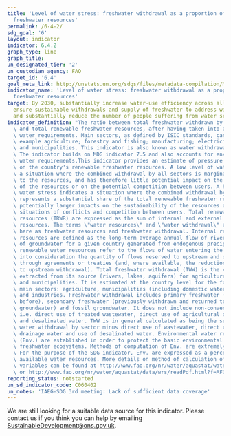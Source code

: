 ```yaml
---
title: 'Level of water stress: freshwater withdrawal as a proportion of available
  freshwater resources'
permalink: /6-4-2/
sdg_goal: '6'
layout: indicator
indicator: 6.4.2
graph_type: line
graph_title:
un_designated_tier: '2'
un_custodian_agency: FAO
target_id: '6.4'
goal_meta_link: http://unstats.un.org/sdgs/files/metadata-compilation/Metadata-Goal-6.pdf
indicator_name: 'Level of water stress: freshwater withdrawal as a proportion of available
  freshwater resources'
target: By 2030, substantially increase water-use efficiency across all sectors and
  ensure sustainable withdrawals and supply of freshwater to address water scarcity
  and substantially reduce the number of people suffering from water scarcity
indicator_definition: "The ratio between total freshwater withdrawn by all major sectors\
  \ and total renewable freshwater resources, after having taken into account environmental\
  \ water requirements. Main sectors, as defined by ISIC standards, can include for\
  \ example agriculture; forestry and fishing; manufacturing; electricity industry;\
  \ and municipalities. This indicator is also known as water withdrawal intensity.\
  \ The indicator builds on MDG indicator 7.5 and also accounts for environmental\
  \ water requirements.This indicator provides an estimate of pressure by all sectors\
  \ on the country's renewable freshwater resources. A low level of water stress indicates\
  \ a situation where the combined withdrawal by all sectors is marginal in relation\
  \ to the resources, and has therefore little potential impact on the sustainability\
  \ of the resources or on the potential competition between users. A high level of\
  \ water stress indicates a situation where the combined withdrawal by all sectors\
  \ represents a substantial share of the total renewable freshwater resources, with\
  \ potentially larger impacts on the sustainability of the resources and potential\
  \ situations of conflicts and competition between users. Total renewable freshwater\
  \ resources (TRWR) are expressed as the sum of internal and external renewable water\
  \ resources. The terms \"water resources\" and \"water withdrawal\" are understood\
  \ here as freshwater resources and freshwater withdrawal. Internal renewable water\
  \ resources are defined as the long-term average annual flow of rivers and recharge\
  \ of groundwater for a given country generated from endogenous precipitation. External\
  \ renewable water resources refer to the flows of water entering the country, taking\
  \ into consideration the quantity of flows reserved to upstream and downstream countries\
  \ through agreements or treaties (and, where available, the reduction of flow due\
  \ to upstream withdrawal). Total freshwater withdrawal (TWW) is the volume of freshwater\
  \ extracted from its source (rivers, lakes, aquifers) for agriculture, industries\
  \ and municipalities. It is estimated at the country level for the following three\
  \ main sectors: agriculture, municipalities (including domestic water withdrawal)\
  \ and industries. Freshwater withdrawal includes primary freshwater (not withdrawn\
  \ before), secondary freshwater (previously withdrawn and returned to rivers and\
  \ groundwater) and fossil groundwater. It does not include non-conventional water,\
  \ i.e. direct use of treated wastewater, direct use of agricultural drainage water\
  \ and desalinated water. TWW is in general calculated as being the sum of total\
  \ water withdrawal by sector minus direct use of wastewater, direct use of agricultural\
  \ drainage water and use of desalinated water. Environmental water requirements\
  \ (Env.) are established in order to protect the basic environmental services of\
  \ freshwater ecosystems. Methods of computation of Env. are extremely variable.\
  \ For the purpose of the SDG indicator, Env. are expressed as a percentage of the\
  \ available water resources. More details on method of calculation of the above\
  \ variables can be found at http://www.fao.org/nr/water/aquastat/water_res/index.stm\
  \ or http://www.fao.org/nr/water/aquastat/data/wrs/readPdf.html?f=AFG-WRS_eng.pdf."
reporting_status: notstarted
un_sd_indicator_code: C060402
un_notes: 'IAEG-SDG 3rd meeting: Lack of sufficient data coverage'
---
```


We are still looking for a suitable data source for this indicator. Please contact us if you think you can help by emailing <a href="mailto:SustainableDevelopment@ons.gov.uk">SustainableDevelopment@ons.gov.uk</a>.


